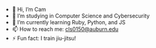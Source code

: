 - 👋 Hi, I’m Cam
- 👀 I’m studying in Computer Science and Cybersecurity
- 🌱 I’m currently learning Ruby, Python, and JS
- 📫 How to reach me: cls0150@auburn.edu
- ⚡ Fun fact: I train jiu-jitsu!

